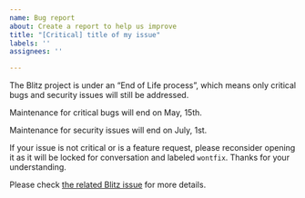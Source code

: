 ```yaml
---
name: Bug report
about: Create a report to help us improve
title: "[Critical] title of my issue"
labels: ''
assignees: ''

---
```


The Blitz project is under an “End of Life process”, which means only critical bugs and security issues will still be addressed.

Maintenance for critical bugs will end on May, 15th.

Maintenance for security issues will end on July, 1st.

If your issue is not critical or is a feature request, please reconsider opening it as it will be locked for conversation and labeled `wontfix`. Thanks for your understanding.

Please check [the related Blitz issue](https://github.com/FriendsOfEpub/Blitz/issues/66) for more details.
